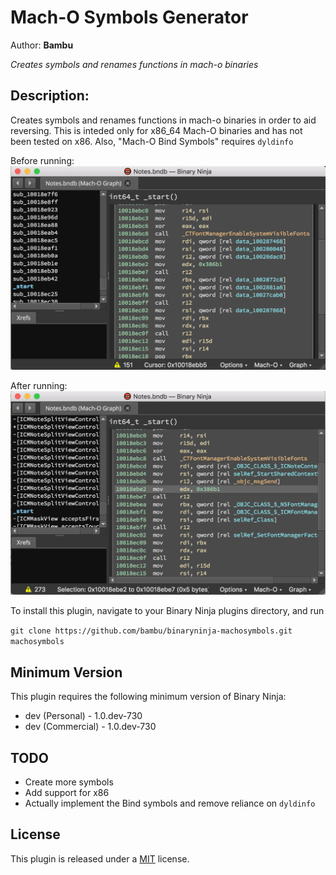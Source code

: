 # Mach-O Symbols Generator
Author: **Bambu**

_Creates symbols and renames functions in mach-o binaries_

## Description:
Creates symbols and renames functions in mach-o binaries in order to aid reversing. This is inteded only for x86_64 Mach-O binaries and has not been tested on x86. Also, \"Mach-O Bind Symbols\" requires `dyldinfo`

Before running:
![Before Image](images/before.png?raw=true "Before running plugins")

After running:
![After Image](images/after.png?raw=true "After running plugins")

To install this plugin, navigate to your Binary Ninja plugins directory, and run

```git clone https://github.com/bambu/binaryninja-machosymbols.git machosymbols```

## Minimum Version

This plugin requires the following minimum version of Binary Ninja:

 * dev (Personal) - 1.0.dev-730
 * dev (Commercial) - 1.0.dev-730
 
## TODO
 * Create more symbols
 * Add support for x86
 * Actually implement the Bind symbols and remove reliance on `dyldinfo`

## License

This plugin is released under a [MIT](LICENSE) license.


